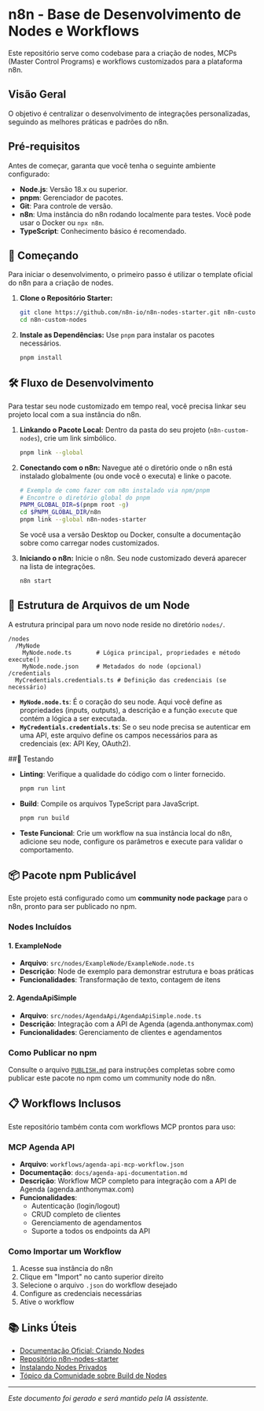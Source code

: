 # n8n - Base de Desenvolvimento de Nodes e Workflows

Este repositório serve como codebase para a criação de nodes, MCPs (Master Control Programs) e workflows customizados para a plataforma n8n.

## Visão Geral

O objetivo é centralizar o desenvolvimento de integrações personalizadas, seguindo as melhores práticas e padrões do n8n.

## Pré-requisitos

Antes de começar, garanta que você tenha o seguinte ambiente configurado:

- **Node.js**: Versão 18.x ou superior.
- **pnpm**: Gerenciador de pacotes.
- **Git**: Para controle de versão.
- **n8n**: Uma instância do n8n rodando localmente para testes. Você pode usar o Docker ou `npx n8n`.
- **TypeScript**: Conhecimento básico é recomendado.

## 🚀 Começando

Para iniciar o desenvolvimento, o primeiro passo é utilizar o template oficial do n8n para a criação de nodes.

1.  **Clone o Repositório Starter:**
    ```bash
    git clone https://github.com/n8n-io/n8n-nodes-starter.git n8n-custom-nodes
    cd n8n-custom-nodes
    ```

2.  **Instale as Dependências:**
    Use `pnpm` para instalar os pacotes necessários.
    ```bash
    pnpm install
    ```

## 🛠️ Fluxo de Desenvolvimento

Para testar seu node customizado em tempo real, você precisa linkar seu projeto local com a sua instância do n8n.

1.  **Linkando o Pacote Local:**
    Dentro da pasta do seu projeto (`n8n-custom-nodes`), crie um link simbólico.
    ```bash
    pnpm link --global
    ```

2.  **Conectando com o n8n:**
    Navegue até o diretório onde o n8n está instalado globalmente (ou onde você o executa) e linke o pacote.
    ```bash
    # Exemplo de como fazer com n8n instalado via npm/pnpm
    # Encontre o diretório global do pnpm
    PNPM_GLOBAL_DIR=$(pnpm root -g)
    cd $PNPM_GLOBAL_DIR/n8n
    pnpm link --global n8n-nodes-starter
    ```
    Se você usa a versão Desktop ou Docker, consulte a documentação sobre como carregar nodes customizados.

3.  **Iniciando o n8n:**
    Inicie o n8n. Seu node customizado deverá aparecer na lista de integrações.
    ```bash
    n8n start
    ```

## 📂 Estrutura de Arquivos de um Node

A estrutura principal para um novo node reside no diretório `nodes/`.

```
/nodes
  /MyNode
    MyNode.node.ts       # Lógica principal, propriedades e método execute()
    MyNode.node.json     # Metadados do node (opcional)
/credentials
  MyCredentials.credentials.ts # Definição das credenciais (se necessário)
```

-   **`MyNode.node.ts`**: É o coração do seu node. Aqui você define as propriedades (inputs, outputs), a descrição e a função `execute` que contém a lógica a ser executada.
-   **`MyCredentials.credentials.ts`**: Se o seu node precisa se autenticar em uma API, este arquivo define os campos necessários para as credenciais (ex: API Key, OAuth2).

##🧪 Testando

-   **Linting**: Verifique a qualidade do código com o linter fornecido.
    ```bash
    pnpm run lint
    ```
-   **Build**: Compile os arquivos TypeScript para JavaScript.
    ```bash
    pnpm run build
    ```
-   **Teste Funcional**: Crie um workflow na sua instância local do n8n, adicione seu node, configure os parâmetros e execute para validar o comportamento.

## 📦 Pacote npm Publicável

Este projeto está configurado como um **community node package** para o n8n, pronto para ser publicado no npm.

### Nodes Incluídos

#### 1. ExampleNode
-   **Arquivo**: `src/nodes/ExampleNode/ExampleNode.node.ts`
-   **Descrição**: Node de exemplo para demonstrar estrutura e boas práticas
-   **Funcionalidades**: Transformação de texto, contagem de itens

#### 2. AgendaApiSimple
-   **Arquivo**: `src/nodes/AgendaApi/AgendaApiSimple.node.ts`
-   **Descrição**: Integração com a API de Agenda (agenda.anthonymax.com)
-   **Funcionalidades**: Gerenciamento de clientes e agendamentos

### Como Publicar no npm

Consulte o arquivo [`PUBLISH.md`](./PUBLISH.md) para instruções completas sobre como publicar este pacote no npm como um community node do n8n.

## 📋 Workflows Inclusos

Este repositório também conta com workflows MCP prontos para uso:

### MCP Agenda API
-   **Arquivo**: `workflows/agenda-api-mcp-workflow.json`
-   **Documentação**: `docs/agenda-api-documentation.md`
-   **Descrição**: Workflow MCP completo para integração com a API de Agenda (agenda.anthonymax.com)
-   **Funcionalidades**:
    -   Autenticação (login/logout)
    -   CRUD completo de clientes
    -   Gerenciamento de agendamentos
    -   Suporte a todos os endpoints da API

### Como Importar um Workflow

1.  Acesse sua instância do n8n
2.  Clique em "Import" no canto superior direito
3.  Selecione o arquivo `.json` do workflow desejado
4.  Configure as credenciais necessárias
5.  Ative o workflow

## 📚 Links Úteis

-   [Documentação Oficial: Criando Nodes](https://docs.n8n.io/integrations/creating-nodes/overview/)
-   [Repositório n8n-nodes-starter](https://github.com/n8n-io/n8n-nodes-starter)
-   [Instalando Nodes Privados](https://docs.n8n.io/integrations/creating-nodes/deploy/install-private-nodes/)
-   [Tópico da Comunidade sobre Build de Nodes](https://community.n8n.io/t/building-custom-nodes/58148)

---
*Este documento foi gerado e será mantido pela IA assistente.* 